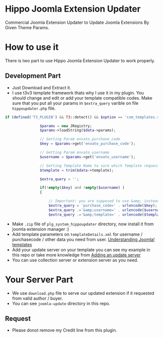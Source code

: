 # Hippo Joomla Extension Updater
Commercial Joomla Extension Updater to Update Joomla Extensions By Given Theme Params.

# How to use it

There is two part to use Hippo Joomla Extension Updater to work properly.

## Development Part

- Just Download and Extract it.
- I use t3v3 template framework thats why I use it in my plugin. You should change and edit or add your template compatible codes. Make sure that you put all your params in `$extra_query` varible on file `hippoupdater.php` file.

```php
if (defined('T3_PLUGIN') && T3::detect() && $option == 'com_templates.style' && !empty($data->id)) {

                $params = new JRegistry;
                $params->loadString($data->params);

                // Getting Param envato_purchase_code
                $key = $params->get('envato_purchase_code');

                // Getting Param envato_username
                $username = $params->get('envato_username');

                // Getting Template Name to sure which Template requests for an update :)
                $template = trim($data->template); 

                $extra_query = '';

                if(!empty($key) and !empty($username) )
                {

                    // Important: you are supposed to use &amp; instead of a straight ampersand
                    $extra_query = 'purchase_code=' . urlencode($key);
                    $extra_query .='&amp;username=' . urlencode($username);
                    $extra_query .='&amp;template=' . urlencode($template);

```
- Make `.zip` file of `plg_system_hippoupdater` directory, now install it from joomla extension manager :)
- Add template parameters on `templateDetails.xml` for username / purchasecode / other data you need from user. [Understanding Joomla! templates](https://docs.joomla.org/Understanding_Joomla!_templates#Parameters "Understanding Joomla! templates")
- Add your update server on your template you can see my example in this repo or take more knowledge from [Adding an update server](https://docs.joomla.org/J2.5:Developing_a_MVC_Component/Adding_an_update_server "Adding an update server")
- You can use collection server or extension server as you need.

# Your Server Part

- We use `download.php` file to serve our updated extension if it requested from valid author / buyer.
- You can see `joomla-update` directory in this repo.

## Request
- Please donot remove my Credit line from this plugin.


